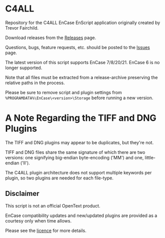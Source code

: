 # C4ALL
Repository for the C4ALL EnCase EnScript application originally created by Trevor Fairchild.

Download releases from the [Releases](https://github.com/sdckey/C4ALL/releases) page.

Questions, bugs, feature requests, etc. should be posted to the [Issues](https://github.com/sdckey/C4ALL/issues) page.

The latest version of this script supports EnCase 7/8/20/21. EnCase 6 is no longer supported.

Note that all files must be extracted from a release-archive preserving the relative paths in the process.

Please be sure to remove script and plugin settings from `%PROGRAMDATA%\EnCase\<version>\Storage` before running a new version.

# A Note Regarding the TIFF and DNG Plugins
The TIFF and DNG plugins may appear to be duplicates, but they're not.

TIFF and DNG files share the same signature of which there are two versions: one signifying big-endian byte-encoding ('MM') and one, little-endian ('II').

The C4ALL plugin architecture does not support multiple keywords per plugin, so two plugins are needed for each file-type.

## Disclaimer

This script is not an official OpenText product.

EnCase compatibility updates and new/updated plugins are provided as a courtesy only when time allows.

Please see the [licence](https://github.com/sdckey/C4ALL/blob/master/LICENSE) for more details. 
